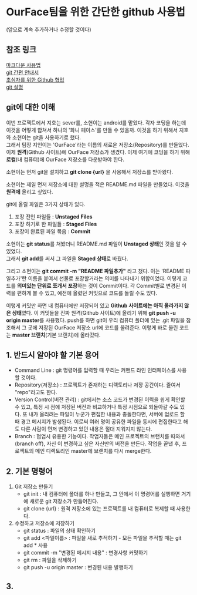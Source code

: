 # OurFace팀을 위한 간단한 github 사용법
(앞으로 계속 추가하거나 수정할 것이다)

## 참조 링크
[마크다운 사용법](https://gist.github.com/ihoneymon/652be052a0727ad59601, "link")    
[git 간편 안내서](http://rogerdudler.github.io/git-guide/index.ko.html,'git')    
[초심자를 위한 Github 협업](https://milooy.wordpress.com/2017/06/21/working-together-with-github-tutorial/,'git')    
[git 설명](https://webclub.tistory.com/317,'git)

## git에 대한 이해

이번 프로젝트에서 지호는 sever를, 소현이는 android를 맡았다. 각자 코딩을 하는데 이것을 어떻게 합쳐서 하나의 '화니 페이스'를 만들 수 있을까. 이것을 하기 위해서 지호와 소현이는 git을 사용하기로 했다.    
그래서 팀장 지인이는 'OurFace'라는 이름의 새로운 저장소(Repository)를 만들었다.    
이제 **원격**(Github 사이트)에 OurFace 저장소가 생겼다. 이제 여기에 코딩을 하기 위해 **로컬**(내 컴퓨터)에 OurFace 저장소를 다운받아야 한다.    

소현이는 먼저 git을 설치하고 **git clone {url}** 을 사용해서 저장소를 받아왔다.    

소현이는 제일 먼저 저장소에 대한 설명을 적은 README.md 파일을 만들었다. 이것을 **원격에** 올리고 싶었다.

git에 올릴 파일은 3가지 상태가 있다.
1. 포장 전인 파일들 : **Unstaged Files**
2. 포장 하기로 한 파일들 : **Staged Files**
3. 포장이 완료된 파일 묶음 : **Commit**

소현이는 **git status**를 쳐봤더니 README.md 파일이 **Unstaged 상태**인 것을 알 수 있었다.    
그래서 **git add**를 써서 그 파일을 **Staged 상태**로 바꿨다.     

그리고 소현이는 **git commit -m "README 파일추가"** 라고 쳤다. 이는 'README 파일추가'란 이름을 붙여서 선물로 포장할거라는 의미를 나타내기 위함이었다. 이렇게 코드를 **의미있는 단위로 쪼개서 포장**하는 것이 Commit이다. 각 Commit별로 변경된 이력을 편하게 볼 수 있고, 예전에 올렸던 커밋으로 코드를 돌릴 수도 있다.

이렇게 커밋만 하면 내 컴퓨터에만 저장되어 있고 **Github 사이트에는 아직 올라가지 않은 상태**였다. 이 커밋들을 진짜 원격(Github 사이트)에 올리기 위해 **git push -u origin master**를 사용했다. push를 하면 git이 우리 컴퓨터 폴더에 있는 .git 파일을 참조해서 그 곳에 저장된 OurFace 저장소 url에 코드를 올려준다. 이렇게 바로 올린 코드는 **master 브랜치**(기본 브랜치)에 올라갔다.    

## 1. 반드시 알아야 할 기본 용어

* Command Line : git 명령어를 입력할 때 우리는 커맨드 라인 인터페이스를 사용할 것이다.
* Repository(저장소) : 프로젝트가 존재하는 디렉토리나 저장 공간이다. 줄여서 "repo"라고도 한다.
* Version Control(버전 관리) : git에서는 소스 코드가 변경된 이력을 쉽게 확인할 수 있고, 특정 시          점에 저장된 버전과 비교하거나 특정 시점으로 되돌아갈 수도 있다. 
또 내가 올리려는 파일이 누군가 편집한 내용과 충돌한다면, 서버에 업로드 할 때 경고 메시지가 발생된다. 이로써 여러 명이 공유한 파일을 동시에 편집한다고 해도 다른 사람이 먼저 변경하고 있던 내용은 절대 지워지지 않는다.
* Branch : 협업시 유용한 기능이다. 작업자들은 메인 프로젝트의 브랜치를 따와서(branch off), 자신         이 변경하고 싶은 자신만의 버전을 만든다. 작업을 끝낸 후, 프로젝트의 메인 디렉토리인 master에 브랜치를 다시 merge한다.

## 2. 기본 명령어

1. Git 저장소 만들기    
    * git init : 내 컴퓨터에 폴더를 하나 만들고, 그 안에서 이 명령어를 실행하면 거기에 새로운 git 저장소가 만들어진다.
    * git clone {url} : 원격 저장소에 있는 프로젝트를 내 컴퓨터로 복제할 때 사용한다.
2. 수정하고 저장소에 저장하기    
    * git status : 파일의 상태 확인하기
    * git add <파일이름> : 파일을 새로 추적하기 - 모든 파일을 추적할 때는 git add * 사용
    * git commit -m "변경된 메시지 내용" : 변경사항 커밋하기
    * git rm : 파일을 삭제하기
    * git push -u origin master : 변경된 내용 발행하기
    
## 3. 
